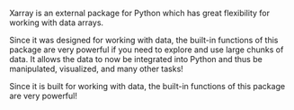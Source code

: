 Xarray is an external package for Python which has great flexibility for working with data arrays.

Since it was designed for working with data, the built-in functions of this package are very powerful if you need to explore and use large chunks of data. It allows the data to now be integrated into Python and thus be manipulated, visualized, and many other tasks!


Since it is built for working with data, the built-in functions of this package are very powerful!
